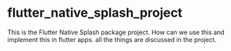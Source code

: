 # flutter_native_splash_project
 This is the Flutter Native Splash package project. How can we use this and implement this in flutter apps. all the things are discussed in the project.
